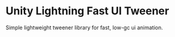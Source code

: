 # Unity Lightning Fast UI Tweener
Simple lightweight tweener library for fast, low-gc ui animation.
